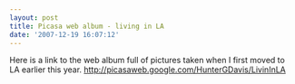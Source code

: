 ```yaml
---
layout: post
title: Picasa web album - living in LA
date: '2007-12-19 16:07:12'
---
```



Here is a link to the web album full of pictures taken when I first moved to LA earlier this year. http://picasaweb.google.com/HunterGDavis/LivinInLA


